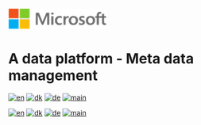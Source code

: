 ![microsoft](../images/microsoft.png)

# A data platform - Meta data management

[![en](https://img.shields.io/badge/lang-en-red.svg)](Meta-management.md)
[![dk](https://img.shields.io/badge/lang-da--dk-green.svg)](Meta-management-da.md)
[![de](https://img.shields.io/badge/lang-de-yellow.svg)](Meta-management-de.md)
[![main](https://img.shields.io/badge/main-document-blue.svg)](../README.md)


[![en](https://img.shields.io/badge/lang-en-red.svg)](Meta-management.md)
[![dk](https://img.shields.io/badge/lang-da--dk-green.svg)](Meta-management-da.md)
[![de](https://img.shields.io/badge/lang-de-yellow.svg)](Meta-management-de.md)
[![main](https://img.shields.io/badge/main-document-blue.svg)](../README.md)